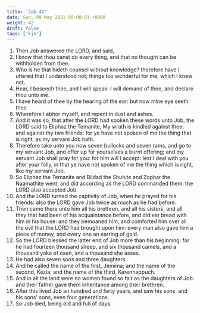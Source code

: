 ```yaml
---
title: 'Job 42'
date: Sun, 09 May 2021 00:00:01 +0000
weight: 42
draft: false
tags: ['kjv'] 
---
```


1. Then Job answered the LORD, and said,
2. I know that thou canst do every thing, and that no thought can be withholden from thee.
3. Who is he that hideth counsel without knowledge? therefore have I uttered that I understood not; things too wonderful for me, which I knew not.
4. Hear, I beseech thee, and I will speak: I will demand of thee, and declare thou unto me.
5. I have heard of thee by the hearing of the ear: but now mine eye seeth thee.
6. Wherefore I abhor myself, and repent in dust and ashes.
7. And it was so, that after the LORD had spoken these words unto Job, the LORD said to Eliphaz the Temanite, My wrath is kindled against thee, and against thy two friends: for ye have not spoken of me the thing that is right, as my servant Job hath.
8. Therefore take unto you now seven bullocks and seven rams, and go to my servant Job, and offer up for yourselves a burnt offering; and my servant Job shall pray for you: for him will I accept: lest I deal with you after your folly, in that ye have not spoken of me the thing which is right, like my servant Job.
9. So Eliphaz the Temanite and Bildad the Shuhite and Zophar the Naamathite went, and did according as the LORD commanded them: the LORD also accepted Job.
10. And the LORD turned the captivity of Job, when he prayed for his friends: also the LORD gave Job twice as much as he had before.
11. Then came there unto him all his brethren, and all his sisters, and all they that had been of his acquaintance before, and did eat bread with him in his house: and they bemoaned him, and comforted him over all the evil that the LORD had brought upon him: every man also gave him a piece of money, and every one an earring of gold.
12. So the LORD blessed the latter end of Job more than his beginning: for he had fourteen thousand sheep, and six thousand camels, and a thousand yoke of oxen, and a thousand she asses.
13. He had also seven sons and three daughters.
14. And he called the name of the first, Jemima; and the name of the second, Kezia; and the name of the third, Kerenhappuch.
15. And in all the land were no women found so fair as the daughters of Job: and their father gave them inheritance among their brethren.
16. After this lived Job an hundred and forty years, and saw his sons, and his sons' sons, even four generations.
17. So Job died, being old and full of days.

